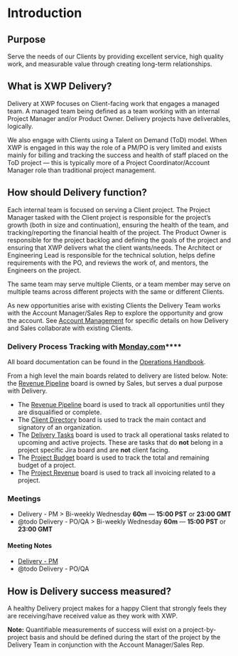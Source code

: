 # Introduction

## Purpose

Serve the needs of our Clients by providing excellent service, high quality work, and measurable value through creating long-term relationships.

## What is XWP Delivery?

Delivery at XWP focuses on Client-facing work that engages a managed team. A managed team being defined as a team working with an internal Project Manager and/or Product Owner. Delivery projects have deliverables, logically.

We also engage with Clients using a Talent on Demand \(ToD\) model. When XWP is engaged in this way the role of a PM/PO is very limited and exists mainly for billing and tracking the success and health of staff placed on the ToD project — this is typically more of a Project Coordinator/Account Manager role than traditional project management.

## How should Delivery function?

Each internal team is focused on serving a Client project. The Project Manager tasked with the Client project is responsible for the project’s growth \(both in size and continuation\), ensuring the health of the team, and tracking/reporting the financial health of the project. The Product Owner is responsible for the project backlog and defining the goals of the project and ensuring that XWP delivers what the client wants/needs. The Architect or Engineering Lead is responsible for the technical solution, helps define requirements with the PO, and reviews the work of, and mentors, the Engineers on the project.

The same team may serve multiple Clients, or a team member may serve on multiple teams across different projects with the same or different Clients.

As new opportunities arise with existing Clients the Delivery Team works with the Account Manager/Sales Rep to explore the opportunity and grow the account. See [Account Management](account-management.md) for specific details on how Delivery and Sales collaborate with existing Clients.

### **Delivery Process Tracking with** [**Monday.com**](https://docs.xwp.co/operations-handbook/monday-guide)\*\*\*\*

All board documentation can be found in the [Operations Handbook](https://docs.xwp.co/operations-handbook/).

From a high level the main boards related to delivery are listed below. Note: the [Revenue Pipeline](https://docs.xwp.co/operations-handbook/monday-guide/sales/revenue-pipeline) board is owned by Sales, but serves a dual purpose with Delivery.

* The [Revenue Pipeline](https://docs.xwp.co/operations-handbook/monday-guide/sales/revenue-pipeline) board is used to track all opportunities until they are disqualified or complete.
* The [Client Directory](https://docs.xwp.co/operations-handbook/monday-guide/delivery/client-directory) board is used to track the main contact and signatory of an organization.
* The [Delivery Tasks](https://docs.xwp.co/operations-handbook/monday-guide/delivery/delivery-tasks) board is used to track all operational tasks related to upcoming and active projects. These are tasks that do **not** belong in a project specific Jira board and are **not** client facing.
* The [Project Budget](https://docs.xwp.co/operations-handbook/monday-guide/delivery/project-budget) board is used to track the total and remaining budget of a project.
* The [Project Revenue](https://docs.xwp.co/operations-handbook/monday-guide/delivery/project-revenue) board is used to track all invoicing related to a project.

### Meetings

* Delivery - PM &gt; Bi-weekly Wednesday **60m** — **15:00 PST** or **23:00 GMT**
* @todo Delivery - PO/QA &gt; Bi-weekly Wednesday **60m** — **15:00 PST** or **23:00 GMT**

#### Meeting Notes

* [Delivery - PM](https://drive.google.com/drive/folders/14UXajtTxjwtRQYya568ttxqPyCbbrW0p)
* @todo Delivery - PO/QA

## How is Delivery success measured?

A healthy Delivery project makes for a happy Client that strongly feels they are receiving/have received value as they work with XWP.

**Note:** Quantifiable measurements of success will exist on a project-by-project basis and should be defined during the start of the project by the Delivery Team in conjunction with the Account Manager/Sales Rep.


